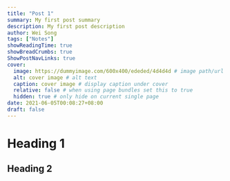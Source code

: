 ```yaml
---
title: "Post 1"
summary: My first post summary
description: My first post description
author: Wei Song
tags: ["Notes"]
showReadingTime: true
showBreadCrumbs: true
ShowPostNavLinks: true
cover:
  image: https://dummyimage.com/600x400/ededed/4d4d4d # image path/url
  alt: cover image # alt text
  caption: cover image # display caption under cover
  relative: false # when using page bundles set this to true
  hidden: true # only hide on current single page
date: 2021-06-05T00:08:27+08:00
draft: false
---
```


# Heading 1

## Heading 2

